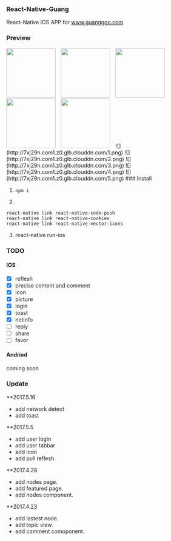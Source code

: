 ### React-Native-Guang

React-Native IOS APP for www.guanggoo.com

### Preview
<img src="http://7xj29n.com1.z0.glb.clouddn.com/1.png" width="130" style="margin-right:10px;">
<img src="http://7xj29n.com1.z0.glb.clouddn.com/2.png" width="130" style="margin-right:10px;">
<img src="http://7xj29n.com1.z0.glb.clouddn.com/3.png" width="130" style="margin-right:10px;">
<img src="http://7xj29n.com1.z0.glb.clouddn.com/4.png" width="130" style="margin-right:10px;">
<img src="http://7xj29n.com1.z0.glb.clouddn.com/5.png" width="130" style="margin-right:10px;">
![](http://7xj29n.com1.z0.glb.clouddn.com/1.png)
![](http://7xj29n.com1.z0.glb.clouddn.com/2.png)
![](http://7xj29n.com1.z0.glb.clouddn.com/3.png)
![](http://7xj29n.com1.z0.glb.clouddn.com/4.png)
![](http://7xj29n.com1.z0.glb.clouddn.com/5.png)
### Install

1. `npm i`

2.
```
react-native link react-native-code-push
react-native link react-native-cookies
react-native link react-native-vector-icons
```

3. react-native run-ios

### TODO

#### IOS

- [x] reflesh
- [x] precise content and comment
- [x] icon
- [x] picture 
- [x] login
- [x] toast
- [x] netinfo
- [ ] reply
- [ ] share
- [ ] favor

#### Andriod

coming soon

### Update

**2017.5.16

- add network detect
- add toast

**2017.5.5

- add user login
- add user tabbar
- add icon
- add pull reflesh

**2017.4.28

- add nodes page.
- add featured page.
- add nodes component.

**2017.4.23 

- add lastest node.
- add topic view.
- add comment comoponent.
